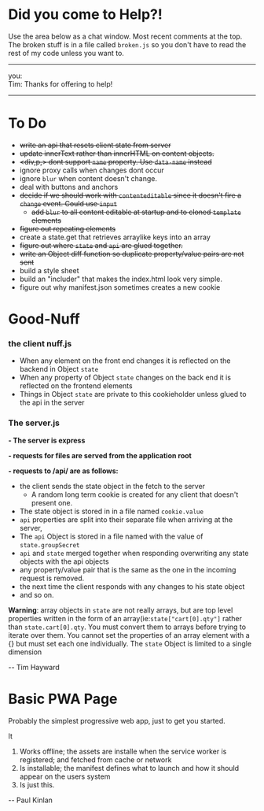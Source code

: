 # Did you come to Help?!

Use the area below as a chat window. Most recent comments at the top.
The broken stuff is in a file called `broken.js` so you don't have to read
the rest of my code unless you want to.

---

you:  
Tim: Thanks for offering to help!

---

# To Do


- ~~write an api that resets client state from server~~
- ~~update innerText rather than innerHTML on content objects.~~
- ~~<div,p,> dont support `name` property. Use `data-name` instead~~
- ignore proxy calls when changes dont occur
- ignore `blur` when content doesn't change.
- deal with buttons and anchors
- ~~decide if we should work with `contenteditable` since it doesn't fire a `change` event. Could use `input`~~
  - ~~add `blur` to all content editable at startup and to cloned `template` elements~~
- ~~figure out repeating elements~~
- create a state.get that retrieves arraylike keys into an array
- ~~figure out where `state` and `api` are glued together.~~
- ~~write an Object diff function so duplicate property/value pairs are not sent~~
- build a style sheet
- build an "includer" that makes the index.html look very simple.
- figure out why manifest.json sometimes creates a new cookie

# Good-Nuff

### the client nuff.js

- When any element on the front end changes it is reflected on the backend in Object `state`
- When any property of Object `state` changes on the back end it is reflected on the frontend elements
- Things in Object `state` are private to this cookieholder unless glued to the api in the server

### The server.js

**- The server is express**

**- requests for files are served from the application root**

**- requests to /api/ are as follows:**

- the client sends the state object in the fetch to the server
  - A random long term cookie is created for any client that doesn't present one.
- The state object is stored in in a file named `cookie.value`
- `api` properties are split into their separate file when arriving at the server,
- The `api` Object is stored in a file named with the value of `state.groupSecret`
- `api` and `state` merged together when responding overwriting any state objects with the api objects
- any property/value pair that is the same as the one in the incoming request is removed.
- the next time the client responds with any changes to his state object
- and so on.

**Warning**: array objects in `state` are not really arrays, but are top level properties written
in the form of an array(ie:`state["cart[0].qty"]` rather than `state.cart[0].qty`. You must convert them to arrays
before trying to iterate over them. You cannot set the properties of an array element with a {} but must
set each one individually. The `state` Object is limited to a single dimension

-- Tim Hayward

# Basic PWA Page

Probably the simplest progressive web app, just to get you started.

It

1. Works offline; the assets are installe when the service worker is registered; and fetched from cache or network
2. Is installable; the manifest defines what to launch and how it should appear on the users system
3. Is just this.

-- Paul Kinlan
